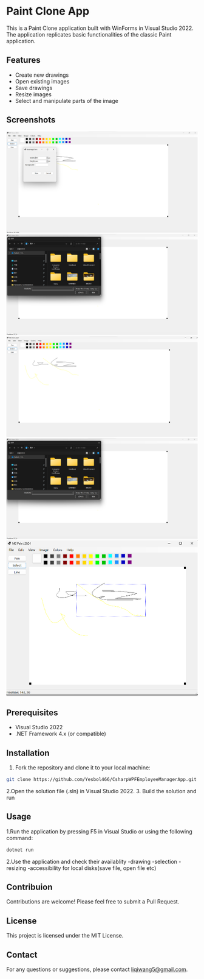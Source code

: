 # Paint Clone App

This is a Paint Clone application built with WinForms in Visual Studio 2022. The application replicates basic functionalities of the classic Paint application.

## Features

- Create new drawings
- Open existing images
- Save drawings
- Resize images
- Select and manipulate parts of the image

## Screenshots

![New Drawing](PaintScreenshot/New.png)
![Open Image](PaintScreenshot/Open.png)
![Resize Image](PaintScreenshot/Resize.png)
![Save Image](PaintScreenshot/Save.png)
![Select Image](PaintScreenshot/Select.png)

## Prerequisites

- Visual Studio 2022
- .NET Framework 4.x (or compatible)

## Installation

1. Fork the repository and clone it to your local machine:

```sh
git clone https://github.com/Yesbol466/CsharpWPFEmployeeManagerApp.git
```
2.Open the solution file (.sln) in Visual Studio 2022.
3. Build the solution and run

## Usage
1.Run the application by pressing F5 in Visual Studio or using the following command:
```sh
dotnet run
```

2.Use the application and check their availablity
-drawing
-selection
-resizing
-accessibility for local disks(save file, open file etc)

## Contribuion
Contributions are welcome! Please feel free to submit a Pull Request.

## License
This project is licensed under the MIT License.

## Contact
For any questions or suggestions, please contact liqiwang5@gmail.com.

